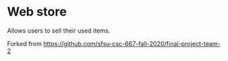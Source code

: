 # Web store

Allows users to sell their used items.

Forked from https://github.com/sfsu-csc-667-fall-2020/final-project-team-2
